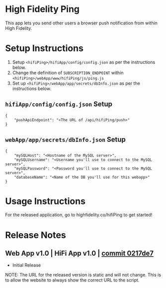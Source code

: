 # High Fidelity Ping
This app lets you send other users a browser push notification from within High Fidelity.

# Setup Instructions
1. Setup `<hifiPing>/hifiApp/config/config.json` as per the instructions below.
2. Change the definition of `SUBSCRIPTION_ENDPOINT` within `<hifiPing>/webApp/www/hifiPing/js/ping.js`
3. Set up `<hifiPing>/webApp/app/secrets/dbInfo.json` as per the instructions below.

## `hifiApp/config/config.json` Setup
```
{
    "pushApiEndpoint": "<The URL of /api/hifiPing/push>"
}
```

## `webApp/app/secrets/dbInfo.json` Setup
```
{
    "mySQLHost": "<Hostname of the MySQL server>",
    "mySQLUsername": "<Username you'll use to connect to the MySQL server>",
    "mySQLPassword": "<Password you'll use to connect to the MySQL server>",
    "databaseName": "<Name of the DB you'll use for this webapp>"
}
```

# Usage Instructions
For the released application, go to highfidelity.co/hifiPing to get started!

# Release Notes

## Web App v1.0 | HiFi App v1.0 | [commit 0217de7](https://github.com/highfidelity/hifi-content/commits/0217de7)
- Initial Release

NOTE: The URL for the released version is static and will not change. This is to allow the website to always show the correct URL to the script.